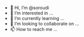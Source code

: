 - 👋 Hi, I’m @soroudi
- 👀 I’m interested in ...
- 🌱 I’m currently learning ...
- 💞️ I’m looking to collaborate on ...
- 📫 How to reach me ...

<!---
soroudi/soroudi is a ✨ special ✨ repository because its `README.md` (this file) appears on your GitHub profile.
You can click the Preview link to take a look at your changes.
--->
